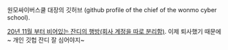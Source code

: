 원모싸이버스쿨 대장의 깃허브
(github profile of the chief of the wonmo cyber school). 


[20년 11월 부터 비어있는 잔디의 행방(회사 계정을 따로 분리함)](https://github.com/yeowonmo). 
이제 퇴사했기 때문에~ 개인 깃헙 잔디 잘 심어야지~
